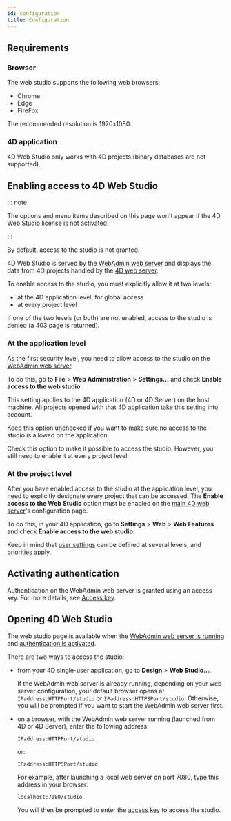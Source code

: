 ```yaml
---
id: configuration
title: Configuration
---
```

## Requirements

### Browser 

The web studio supports the following web browsers:

- Chrome
- Edge
- FireFox

The recommended resolution is 1920x1080.

### 4D application

4D Web Studio only works with 4D projects (binary databases are not supported).

## Enabling access to 4D Web Studio

::: note

The options and menu items described on this page won't appear if the 4D Web Studio license is not activated.

:::

By default, access to the studio is not granted. 

4D Web Studio is served by the [WebAdmin web server](https://developer.4d.com/docs/en/Admin/webAdmin.html) and displays the data from 4D projects handled by the [4D web server](https://developer.4d.com/docs/en/WebServer/webServer.html). 

To enable access to the studio, you must explicitly allow it at two levels: 
* at the 4D application level, for global access
* at every project level

If one of the two levels (or both) are not enabled, access to the studio is denied (a 403 page is returned).

### At the application level

As the first security level, you need to allow access to the studio on the [WebAdmin web server](https://developer.4d.com/docs/en/Admin/webAdmin.html).

To do this, go to **File** > **Web Administration** > **Settings...** and check **Enable access to the web studio**.

This setting applies to the 4D application (4D or 4D Server) on the host machine. All projects opened with that 4D application take this setting into account.

Keep this option unchecked if you want to make sure no access to the studio is allowed on the application. 

Check this option to make it possible to access the studio. However, you still need to enable it at every project level.


### At the project level

After you have enabled access to the studio at the application level, you need to explicitly designate every project that can be accessed. The **Enable access to the Web Studio** option must be enabled on the [main 4D web server](https://developer.4d.com/docs/en/WebServer/webServer.html)'s configuration page.

To do this, in your 4D application, go to **Settings** > **Web** > **Web Features** and check **Enable access to the web studio**.

Keep in mind that [user settings](https://doc.4d.com/4Dv19R2/4D/19-R2/User-settings.300-5516428.en.html) can be defined at several levels, and priorities apply.

## Activating authentication

Authentication on the WebAdmin web server is granted using an access key. For more details, see [Access key](https://developer.4d.com/docs/en/Admin/webAdmin.html#access-key).

## Opening 4D Web Studio

The web studio page is available when the [WebAdmin web server is running](https://developer.4d.com/docs/en/Admin/webAdmin.html#starting-the-webadmin-web-server) and [authentication is activated](#activating-authentication). 

There are two ways to access the studio:

*	from your 4D single-user application, go to **Design** > **Web Studio...**. 
 
 	If the WebAdmin web server is already running, depending on your web server configuration, your default browser opens at `IPaddress:HTTPPort/studio` or `IPaddress:HTTPSPort/studio`. Otherwise, you will be prompted if you want to start the WebAdmin web server first.

*	on a browser, with the WebAdmin web server running (launched from 4D or 4D Server), enter the following address:
 	
	`IPaddress:HTTPPort/studio`
		
	or:
	
	`IPaddress:HTTPSPort/studio`

	For example, after launching a local web server on port 7080, type this address in your browser: 

	`localhost:7080/studio`

	You will then be prompted to enter the [access key](https://developer.4d.com/docs/en/Admin/webAdmin.html#access-key) to access the studio.
